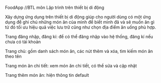 FoodApp
//BTL môn Lập trình trên thiết bị di động

Xây dựng ứng dụng trên thiết bị di động giúp cho người dùng có một ứng dụng để ghi chú những món ăn của mình để biết mình đã và sẽ muốn ăn gì từ đó tối ưu hiệu quả việc lưu trữ cũng như chọn địa điểm ăn uống phù hợp.

Trang đăng nhập, đăng kí: để có thể đăng nhập vào hệ thống, đăng kí nếu chưa có tài khoản

Trang chủ: gồm danh sách món ăn, các nút thêm và xóa, tìm kiếm món ăn theo tên

Trang món ăn chi tiết: xem món ăn chi tiết, có thể sửa và cập nhật

Trang thêm món ăn: hiện thông tin default
